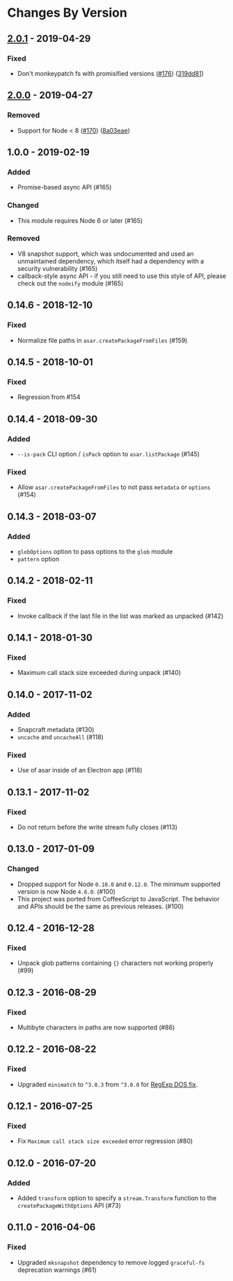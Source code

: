 # Changes By Version

## [2.0.1](https://github.com/electron/asar/compare/v2.0.0...v2.0.1) - 2019-04-29

### Fixed

* Don't monkeypatch fs with promisified versions ([#176](https://github.com/electron/asar/issues/176)) ([319dd81](https://github.com/electron/asar/commit/319dd81))

## [2.0.0](https://github.com/electron/asar/compare/v1.0.0...v2.0.0) - 2019-04-27

### Removed

* Support for Node &lt; 8 ([#170](https://github.com/electron/asar/issues/170)) ([8a03eae](https://github.com/electron/asar/commit/8a03eae))

## 1.0.0 - 2019-02-19

### Added

* Promise-based async API (#165)

### Changed

* This module requires Node 6 or later (#165)

### Removed

* V8 snapshot support, which was undocumented and used an unmaintained dependency, which itself had a dependency with a security vulnerability (#165)
* callback-style async API - if you still need to use this style of API, please check out the `nodeify` module (#165)

## 0.14.6 - 2018-12-10

### Fixed

* Normalize file paths in `asar.createPackageFromFiles` (#159)

## 0.14.5 - 2018-10-01

### Fixed

* Regression from #154

## 0.14.4 - 2018-09-30

### Added

* `--is-pack` CLI option / `isPack` option to `asar.listPackage` (#145)

### Fixed

* Allow `asar.createPackageFromFiles` to not pass `metadata` or `options` (#154)

## 0.14.3 - 2018-03-07

### Added

* `globOptions` option to pass options to the `glob` module
* `pattern` option

## 0.14.2 - 2018-02-11

### Fixed

* Invoke callback if the last file in the list was marked as unpacked (#142)

## 0.14.1 - 2018-01-30

### Fixed

* Maximum call stack size exceeded during unpack (#140)

## 0.14.0 - 2017-11-02

### Added

* Snapcraft metadata (#130)
* `uncache` and `uncacheAll` (#118)

### Fixed

* Use of asar inside of an Electron app (#118)

## 0.13.1 - 2017-11-02

### Fixed

- Do not return before the write stream fully closes (#113)

## 0.13.0 - 2017-01-09

### Changed

- Dropped support for Node `0.10.0` and `0.12.0`. The minimum supported version
  is now Node `4.6.0`. (#100)
- This project was ported from CoffeeScript to JavaScript. The behavior and
  APIs should be the same as previous releases. (#100)

## 0.12.4 - 2016-12-28

### Fixed

- Unpack glob patterns containing `{}` characters not working properly (#99)

## 0.12.3 - 2016-08-29

### Fixed

- Multibyte characters in paths are now supported (#86)

## 0.12.2 - 2016-08-22

### Fixed

- Upgraded `minimatch` to `^3.0.3` from `^3.0.0` for [RegExp DOS fix](https://nodesecurity.io/advisories/minimatch_regular-expression-denial-of-service).

## 0.12.1 - 2016-07-25

### Fixed

- Fix `Maximum call stack size exceeded` error regression (#80)

## 0.12.0 - 2016-07-20

### Added

- Added `transform` option to specify a `stream.Transform` function to the
  `createPackageWithOptions` API (#73)

## 0.11.0 - 2016-04-06

### Fixed

- Upgraded `mksnapshot` dependency to remove logged `graceful-fs` deprecation
  warnings (#61)
